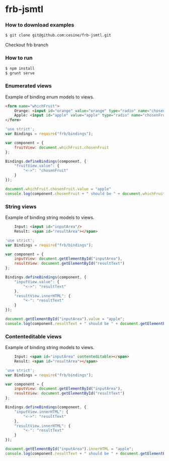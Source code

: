 frb-jsmtl
=========


### How to download examples

```bash
$ git clone git@github.com:cesine/frb-jsmtl.git
```

Checkout frb branch


### How to run

```bash
$ npm install
$ grunt serve
```


### Enumerated views

Example of binding enum models to views.


```html
<form name="whichFruit">
	Orange: <input id="orange" value="orange" type="radio" name="chosenFruit"/>
	Apple: <input id="apple" value="apple" type="radio" name="chosenFruit"/>
</form>
```


```javascript
'use strict';
var Bindings = require("frb/bindings");

var component = {
	fruitView: document.whichFruit.chosenFruit
};

Bindings.defineBindings(component, {
	"fruitView.value": {
		"<->": "chosenFruit"
	}
});

document.whichFruit.chosenFruit.value = "apple"
console.log(component.chosenFruit + " should be " + document.whichFruit.chosenFruit.value);

```

### String views

Example of binding string models to views.


```html
	Input: <input id="inputArea"/>
	Result: <span id="resultArea"></span>
```


```javascript
'use strict';
var Bindings = require("frb/bindings");

var component = {
	inputView: document.getElementById("inputArea"),
	resultView: document.getElementById("resultText")
};

Bindings.defineBindings(component, {
	"inputView.value": {
		"<->": "resultText"
	},
	"resultView.innerHTML": {
		"<-": "resultText"
	}
});

document.getElementById("inputArea").value = "apple";
console.log(component.resultText + " should be " + document.getElementById("inputArea").value);
```

### Contenteditable views

Example of binding string models to views.


```html
	Input: <span id="inputArea" contenteditable></span>
  	Result: <span id="resultArea"></span>
```


```javascript
'use strict';
var Bindings = require("frb/bindings");

var component = {
	inputView: document.getElementById("inputArea"),
	resultView: document.getElementById("resultText")
};

Bindings.defineBindings(component, {
	"inputView.innerHTML": {
		"<->": "resultText"
	},
	"resultView.innerHTML": {
		"<-": "resultText"
	}
});

document.getElementById("inputArea").innerHTML = "apple";
console.log(component.resultText + " should be " + document.getElementById("inputArea").innerHTML);
```
